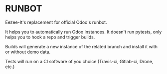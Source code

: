 RUNBOT
======

Eezee-It's replacement for official Odoo's runbot.

It helps you to automatically run Odoo instances. It doesn't run pytests,
only helps you to hook a repo and trigger builds.

Builds will generate a new instance of the related branch and install it
with or without demo data.

Tests will run on a CI software of you choice (Travis-ci, Gitlab-ci, Drone, etc.)

